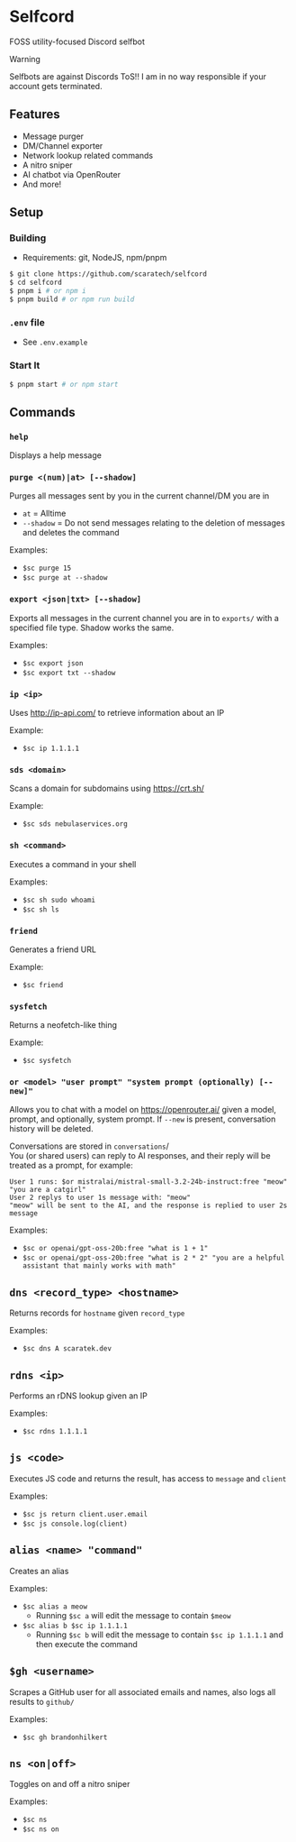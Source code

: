 # Selfcord
FOSS utility-focused Discord selfbot
> [!WARNING]
> Selfbots are against Discords ToS!! I am in no way responsible if your account gets terminated.

## Features
- Message purger
- DM/Channel exporter
- Network lookup related commands
- A nitro sniper
- AI chatbot via OpenRouter
- And more!

## Setup
### Building
- Requirements: git, NodeJS, npm/pnpm
```sh
$ git clone https://github.com/scaratech/selfcord
$ cd selfcord
$ pnpm i # or npm i
$ pnpm build # or npm run build
```
### `.env` file
- See `.env.example`

### Start It
```sh
$ pnpm start # or npm start
```

## Commands
### `help`
Displays a help message

### `purge <(num)|at> [--shadow]`
Purges all messages sent by you in the current channel/DM you are in
- `at` = Alltime
 - `--shadow` = Do not send messages relating to the deletion of messages and deletes the command

Examples:
- `$sc purge 15`
- `$sc purge at --shadow`

### `export <json|txt> [--shadow]`
Exports all messages in the current channel you are in to `exports/` with a specified file type. Shadow works the same.

Examples:
- `$sc export json`
- `$sc export txt --shadow`

### `ip <ip>`
Uses http://ip-api.com/ to retrieve information about an IP

Example:
- `$sc ip 1.1.1.1`

### `sds <domain>`
Scans a domain for subdomains using https://crt.sh/

Example:
- `$sc sds nebulaservices.org`

### `sh <command>`
Executes a command in your shell

Examples:
- `$sc sh sudo whoami`
- `$sc sh ls`


### `friend`
Generates a friend URL

Example:
- `$sc friend`

### `sysfetch`
Returns a neofetch-like thing

Example:
- `$sc sysfetch`

### `or <model> "user prompt" "system prompt (optionally) [--new]"`
Allows you to chat with a model on https://openrouter.ai/ given a model, prompt, and optionally, system prompt. If `--new` is present, conversation history will be deleted.

Conversations are stored in `conversations`/\
You (or shared users) can reply to AI responses, and their reply will be treated as a prompt, for example:
```
User 1 runs: $or mistralai/mistral-small-3.2-24b-instruct:free "meow" "you are a catgirl"
User 2 replys to user 1s message with: "meow"
"meow" will be sent to the AI, and the response is replied to user 2s message
```

Examples:
- `$sc or openai/gpt-oss-20b:free "what is 1 + 1"`
- `$sc or openai/gpt-oss-20b:free "what is 2 * 2" "you are a helpful assistant that mainly works with math"`

## `dns <record_type> <hostname>`
Returns records for `hostname` given `record_type`

Examples:
- `$sc dns A scaratek.dev`

## `rdns <ip>`
Performs an rDNS lookup given an IP

Examples:
- `$sc rdns 1.1.1.1`

## `js <code>`
Executes JS code and returns the result, has access to `message` and `client`

Examples:
- `$sc js return client.user.email`
- `$sc js console.log(client)`

## `alias <name> "command"`
Creates an alias

Examples:
- `$sc alias a meow`
    - Running `$sc a` will edit the message to contain `$meow`
- `$sc alias b $sc ip 1.1.1.1`
    - Running `$sc b` will edit the message to contain `$sc ip 1.1.1.1` and then execute the command

## `$gh <username>`
Scrapes a GitHub user for all associated emails and names, also logs all results to `github/`

Examples:
- `$sc gh brandonhilkert`

## `ns <on|off>`
Toggles on and off a nitro sniper

Examples:
- `$sc ns`
- `$sc ns on`